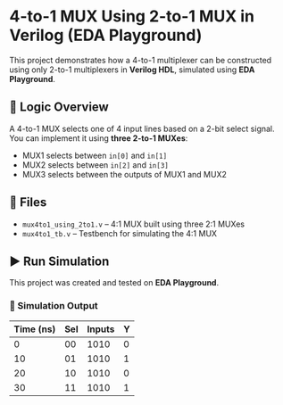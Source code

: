 # 4-to-1 MUX Using 2-to-1 MUX in Verilog (EDA Playground)

This project demonstrates how a 4-to-1 multiplexer can be constructed using only 2-to-1 multiplexers in **Verilog HDL**, simulated using **EDA Playground**.

## 🧠 Logic Overview

A 4-to-1 MUX selects one of 4 input lines based on a 2-bit select signal. You can implement it using **three 2-to-1 MUXes**:
- MUX1 selects between `in[0]` and `in[1]`
- MUX2 selects between `in[2]` and `in[3]`
- MUX3 selects between the outputs of MUX1 and MUX2

## 📎 Files

- `mux4to1_using_2to1.v` – 4:1 MUX built using three 2:1 MUXes
- `mux4to1_tb.v` – Testbench for simulating the 4:1 MUX

## ▶️ Run Simulation

This project was created and tested on **EDA Playground**.

### 🧪 Simulation Output

| Time (ns) | Sel | Inputs | Y |
|-----------|-----|--------|---|
| 0         | 00  | 1010   | 0 |
| 10        | 01  | 1010   | 1 |
| 20        | 10  | 1010   | 0 |
| 30        | 11  | 1010   | 1 |


